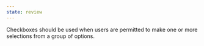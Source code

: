 ```yaml
---
state: review
---
```


Checkboxes should be used when users are permitted to make one or more selections from a group of options.